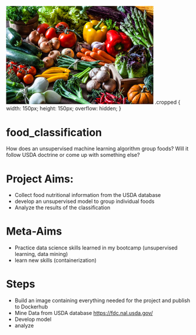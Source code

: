 <img src='hero_veg.jpg' width=400>
.cropped {
width: 150px; 
height: 150px; 
overflow: hidden;
}

# food_classification
How does an unsupervised machine learning algorithm group foods? Will it follow USDA doctrine or come up with something else?

# Project Aims:
- Collect food nutritional information from the USDA database
- develop an unsupervised model to group individual foods
- Analyze the results of the classification

# Meta-Aims
- Practice data science skills learned in my bootcamp (unsupervised learning, data mining)
- learn new skills (containerization)

# Steps
 - Build an image containing everything needed for the project and publish to Dockerhub
 - Mine Data from USDA database https://fdc.nal.usda.gov/
 - Develop model
 - analyze
